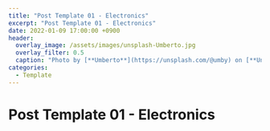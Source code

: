 ```yaml
---
title: "Post Template 01 - Electronics"
excerpt: "Post Template 01 - Electronics"
date: 2022-01-09 17:00:00 +0900
header:
  overlay_image: /assets/images/unsplash-Umberto.jpg
  overlay_filter: 0.5
  caption: "Photo by [**Umberto**](https://unsplash.com/@umby) on [**Unsplash**](https://unsplash.com/)"
categories:
  - Template
---
```

# Post Template 01 - Electronics